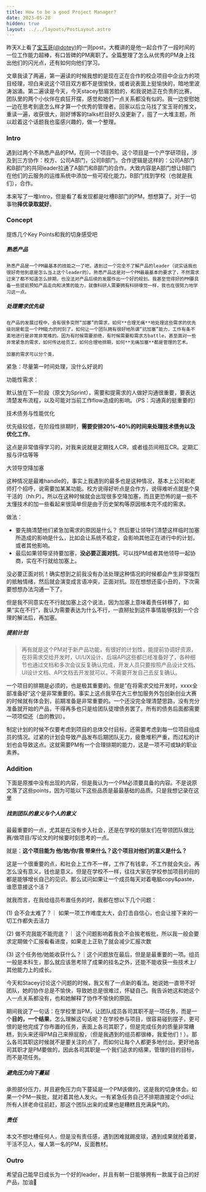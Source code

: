 ```yaml
---
title: How to be a good Project Manager?
date: 2023-05-28
hidden: true
layout: ../../layouts/PostLayout.astro
---
```


昨天X上看了[宝玉哥(@dotey)](https://twitter.com/dotey)的一则post，大概讲的是他一起合作了一段时间的一位工作能力超棒，有口皆碑的PM离职了。全篇整理了怎么从优秀的PM身上找出他们的闪光点，还有如何向他们学习。

文章我读了两遍，第一遍读的时候我想的是现在正在合作的校企项目中企业方的项目经理，坦白来说这个项目双方都不是很愉快，或者说表面上挺愉快的，暗地里波涛汹涌。第二遍读是今天，今天stacey愁眉苦脸的，和我说她正在负责的比赛，团队里的两个小伙伴在疯狂开摆，感觉和她们一点关系都没有似的。我一边安慰她一边在思考到底怎么样才算一个优秀的管理者。回家以后立马找了宝玉哥的推文，重读一遍，收获很大，刚好博客的talks栏目好久没更新了，囤了一大堆主题，所以趁着这个话题我也蛮感兴趣的，做一个整理。

### Intro

遇到过两个不熟悉产品的PM，在同一个项目中。这个项目是一个产学研项目，涉及到三方协作：校方、公司A部门，公司B部门。合作逻辑是这样的：公司A部门和B部门的共同leader拉通了A部门和B部门的合作。大致内容是A部门想让B部门在他们的云服务的运维系统中添加一些可视化能力。B部门找到学校（也就是我们），合作。

本来写了一堆Intro，但是看了看发现都是吐槽B部门的PM，想想算了。对于一切事物**择优录取就好**。

### Concept

提炼几个Key Points和我的切身感受吧

##### 熟悉产品

    熟悉产品是一个PM最基本的技能之一了吧，遇到过一个完全不了解产品的leader（说实话我也很好奇他到底是怎么当上这个leader的）。熟悉产品这是对一个PM最最基本的要求了，不然需求过来了都不知道怎么排期，也没法对产品后续的发展作出一个好的规划。我甚至觉得好的PM要具备一些提前预知产品走向和决策的能力，就像科研人需要拥有科研嗅觉一样，我也在很努力地学习这一点。

##### 处理需求优先级

    在产品的发展过程中，会有很多突然“加塞”的需求，如何**合理无痛**地处理这些需求的优先级则是彰显一个PM能力的时刻了。如何让一个团队拥有很好地所谓“抗加塞”能力，工作有条不紊地进行是非常非常难的。因为有时候需要拒绝，有时候需要和需求方battle，甚至面对一些非常紧急的需求，如何传达给员工，如何合理地排期，如何**无痛加塞**都是管理的艺术。

    加塞的需求可以分个类，

紧急：尽量第一时间处理，没什么好说的

功能性需求：

默认放在下一阶段（原文为Sprint），需要和提需求的人做好沟通很重要，要表达清楚发布流程，以及可能对当前工作flow造成的影响。（PS：沟通真的挺重要的）

技术债务与性能优化

优先级较低，在阶段性排期时，**需要安排20%-40%的时间来处理技术债务以及优化工作**。

这点是非常值得学习的，对我来说就是定期找人CR，或者组员间相互CR。定期汇报与评估等等

大领导空降加塞

这种情况是最难handle的，事实上我遇到的最多也是这种情况，基本上公司和老师打个招呼，说需要加某某功能。校方说得好听点是合作方，说得难听点就是个臭干活的（hh:P）。所以在这种时候就会出现很多空降加塞，而且更恐怖的是一些不太懂技术的加一些看起来很简单但是由于历史架构等原因根本完不成的需求。

做法：

- 要先搞清楚他们紧急加需求的原因是什么？ 然后要让领导们清楚这样临时加塞所造成的影响是什么，比如会让系统不稳定，会影响其他正在进行中的计划，或者其他影响。
- 最后如果领导坚持要加塞，**没必要正面对抗**，可以找PM或者其他领导一起协商，实在不行就给加塞上。

没必要正面对抗！确实想到之前我没有办法处理这种情况的时候都会产生非常强烈的抵触情绪，然后就会演变成言语冲突，正面对抗。现在想想还蛮小丑的，下次需要想想办法沟通一下了。

但是我不同意实在不行就加塞上这个说法，因为加塞上意味着责任转移了，如果“实在不行”，我认为需要表达为什么不行，一直掰扯到这件事情能够找到一个合理的解法后，再加塞。

##### 提前计划

> 再有就是这个PM对于新产品功能，有很好的计划性，能提前协调好资源，在将需求交给开发时，UI/UX设计、后端API这些都已经准备好了，各种细节也通过文档和多次会议反复确认完成，开发人员只要按照产品设计文档、UI设计文档、API文档去开发就可以，不需要开发自己去反复确认。

一个项目的排期是必须的，也是极其重要的。但是”在将需求交给开发时，xxxx全部准备好“这个是非常重要的。事实上这点我早在大三参加服务外包创新创业大赛的时候就有体会到，前期准备是非常重要的。一个还没完全理清楚思路，没有充分准备就开始的产品，干得再多也只是给团队徒增债务罢了。所有的债务后面都需要一项项偿还（血的教训）。

制定计划的时候不仅要考虑到项目的总体交付目标，还需要考虑到每一位项目组成员的情况。过紧的计划会导致产品发布后期团队无力，疲惫堆积严重，而过松的计划也会导致这点。这就需要PM有一个合理排期的能力，这是一项不可或缺的职业素养。

### Addition

下面是原推中没有出现的内容，但是我认为一个PM必须要具备的内容。不是说原文落了这些points，因为可能以下这些品质是最最基础的品质。只是我想记录在这里

##### 找到团队的意义与个人的意义

最最重要的一点，尤其是在没有步入社会，还是在学校的朋友们在带领团队做比赛/做项目/写论文的时候要时刻思考的一点。

就是：**这个项目能为 他/她/你/我 带来什么？这个项目对他们的意义是什么？**

这是一个很重要的点，和社会上工作不一样，工作了有钱拿，不工作就会失业。再怎么没有意义，钱也是意义。但是在学校不一样，往往大家在学校参加项目的目的都是能够增长自己的见识。那么试问如果让一个成员每天对着电脑copy&paste，谁愿意接这个活？

就我而言，在我给组员布置任务的时，我都在想以下几个问题：

(1) 会不会太难了？｜ 如果一项工作难度太大，会打击自信心，也会让接下来的一切工作都失去活力

(2) 做不完我能不能兜底？｜ 这个问题影响着我会不会挨老板批，所以我一般会要求定期做个汇报看看进度，如果走上正轨了就会减少汇报次数

(3) 这个任务他/她能收获什么？｜这个问题放在最后，但是是最重要的一项。组员一般是本科生，那么就应该思考除了成果的挂名之外，还能不能收获一些技术上/其他能力上的成长。

今天和Stacey讨论这个问题的时候，我又有了一点新的看法。她说她一直带不好团队，她的协作总是不愉快，导致她总是很难过，怀疑自己。我告诉她这和她这个人一点关系都没有，也和她解释了协作不愉快的原因。

期间我说了一句话：在学校里当PM，让团队成员各司其职不是一项任务，而是一个**目的，**一个**结果**，怎么理解这句话呢？在学校参与项目，很容易碰到摆子，更可恨的是他完成了你布置的任务，表面上各司其职了，但是完成任务的质量非常糟糕，到头来还得PM自己来擦屁股，（但是我遇到的组员都很棒，我爱他们！）。那么各司其职这时候就不是要关注的点了，而如何让每个人都更多地付出，更好地各司其职才是PM要做的，因此各司其职是一个我们追求的结果，管理的目的目标，而不是项任务。

##### 避免压力向下蔓延

承担部分压力，并且避免压力向下蔓延是一个PM该做的，这是我的切身体会。如果一个PM一挨批，就对着其他人发火。一有紧急任务自己不排期直接定个ddl让所有人拼老命往前赶，那这个团队出来的成果也是糟糕且充满戾气的。

##### 责任

本文不想吐槽任何人，但是没有责任感，遇到困难就踢皮球，遇到成果就抢着要，干活不见人，催人第一名的PM，反面教材。

### Outro

希望自己能早日成长为一个好的leader，并且有朝一日能够拥有一款属于自己的好产品，加油🚀

